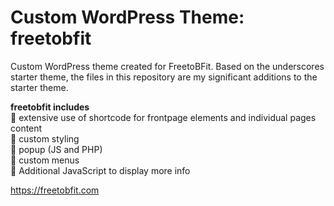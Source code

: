 # Custom WordPress Theme: freetobfit
Custom WordPress theme created for FreetoBFit. Based on the underscores starter theme, the files in this repository are my significant additions to the starter theme.

**freetobfit includes**  
👏 extensive use of shortcode for frontpage elements and individual pages content  
👏 custom styling  
👏 popup (JS and PHP)  
👏 custom menus  
👏 Additional JavaScript to display more info  

https://freetobfit.com
